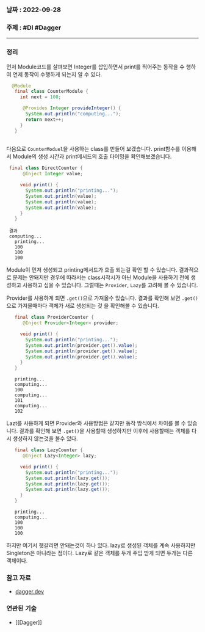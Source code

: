 ### 날짜 : 2022-09-28
### 주제 : #DI #Dagger
----
### 정리
먼저 Module코드를 살펴보면 Integer를 삽입하면서 print를 찍어주는 동작을 수 행하여 언제 동작이 수행하게 되는지 알 수 있다.
```Java
  @Module
   final class CounterModule {
     int next = 100;

      @Provides Integer provideInteger() {
       System.out.println("computing...");
       return next++;
     }
   }
 
```

다음으로 `CounterModuel`을 사용하는 class를 만들어 보겠습니다. print함수를 이용해서 Module의 생성 시간과 print메서드의 호출 타이밍을 확인해보겠습니다.
```Java
 final class DirectCounter {
      @Inject Integer value;

     void print() {
       System.out.println("printing...");
       System.out.println(value);
       System.out.println(value);
       System.out.println(value);
     }
   }
```
```
 결과
 computing...
   printing...
   100
   100
   100
```

Module이 먼저 생성되고 printing메서드가 호출 되는걸 확인 할 수 있습니다. 결과적으로 문제는 안돼지만 경우에 따라서는 class시작시가 아닌 Module을 사용하기 전에 생성하고 사용하고 싶을 수 있습니다. 그럴때는 `Provider`, `Lazy`를 고려해 볼 수 있습니다.

Provider를 사용하게 되면  `.get()`으로 가져올수 있습니다. 결과를 확인해 보면 `.get()`으로 가져올때마다 객체가 새로 생성되는 것 을 확인해볼 수 있습니다.
```Java
   final class ProviderCounter {
      @Inject Provider<Integer> provider;

     void print() {
       System.out.println("printing...");
       System.out.println(provider.get().value);
       System.out.println(provider.get().value);
       System.out.println(provider.get().value);
     }
   }
```
```
   printing...
   computing...
   100
   computing...
   101
   computing...
   102
```

Lazt를 사용하게 되면 Provider와 사용방법은 같지만 동작 방식에서 차이를 볼 수 있습니다. 결과를 확인해 보면 `.get()`을 사용할때 생성하지만 이후에 사용할때는 객체를 다시 생성하지 않는것을 볼수 있다.
```Java
   final class LazyCounter {
      @Inject Lazy<Integer> lazy;

     void print() {
       System.out.println("printing...");
       System.out.println(lazy.get());
       System.out.println(lazy.get());
       System.out.println(lazy.get());
     }
   }
```
```
   printing...
   computing...
   100
   100
   100
```

하지만 여기서 헷갈리면 안돼는것이 하나 있다. lazy로 생성된 객체를 계속 사용하지만 Singleton은 아니라는 점이다. Lazy로 같은 객체를 두개 주입 받게 되면 두개는 다른 객체이다.

### 참고 자료
- [dagger.dev](https://dagger.dev/api/2.13/dagger/Lazy.html)

### 연관된 기술
- [[Dagger]]
